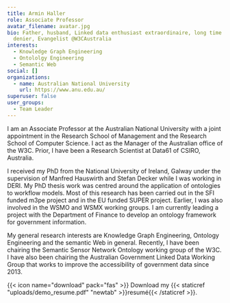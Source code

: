 ```yaml
---
title: Armin Haller
role: Associate Professor
avatar_filename: avatar.jpg
bio: Father, husband, Linked data enthusiast extraordinaire, long time Twitter
  denier, Evangelist @W3CAustralia
interests:
  - Knowledge Graph Engineering
  - Ontololgy Engineering
  - Semantic Web
social: []
organizations:
  - name: Australian National University
    url: https://www.anu.edu.au/
superuser: false
user_groups:
  - Team Leader
---
```

I am an Associate Professor at the Australian National University with a joint appointment in the Research School of Management and the Research School of Computer Science. I act as the Manager of the Australian office of the W3C. Prior, I have been a Research Scientist at Data61 of CSIRO, Australia.

I received my PhD from the National University of Ireland, Galway under the supervision of Manfred Hauswirth and Stefan Decker while I was working in DERI. My PhD thesis work was centred around the application of ontologies to workflow models. Most of this research has been carried out in the SFI funded m3pe project and in the EU funded SUPER project. Earlier, I was also involved in the WSMO and WSMX working groups. I am currently leading a project with the Department of Finance to develop an ontology framework for government information.

My general research interests are Knowledge Graph Engineering, Ontology Engineering and the semantic Web in general. Recently, I have been chairing the Semantic Sensor Network Ontology working group of the W3C. I have also been chairing the Australian Government Linked Data Working Group that works to improve the accessibility of government data since 2013.

{{< icon name="download" pack="fas" >}} Download my {{< staticref "uploads/demo_resume.pdf" "newtab" >}}resumé{{< /staticref >}}.